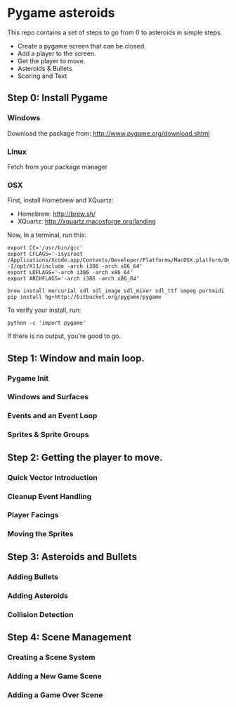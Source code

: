 # Pygame asteroids

This repo contains a set of steps to go from 0 to asteroids in simple steps.

- Create a pygame screen that can be closed.
- Add a player to the screen.
- Get the player to move.
- Asteroids & Bullets
- Scoring and Text

## Step 0: Install Pygame

### Windows

Download the package from: http://www.pygame.org/download.shtml

### Linux

Fetch from your package manager

### OSX

First, install Homebrew and XQuartz:

- Homebrew: http://brew.sh/
- XQuartz: http://xquartz.macosforge.org/landing

Now, In a terminal, run this:

    export CC='/usr/bin/gcc'
    export CFLAGS='-isysroot /Applications/Xcode.app/Contents/Developer/Platforms/MacOSX.platform/Developer/SDKs/MacOSX10.8.sdk -I/opt/X11/include -arch i386 -arch x86_64'
    export LDFLAGS='-arch i386 -arch x86_64'
    export ARCHFLAGS='-arch i386 -arch x86_64'

    brew install mercurial sdl sdl_image sdl_mixer sdl_ttf smpeg portmidi
    pip install hg+http://bitbucket.org/pygame/pygame

To verify your install, run:

    python -c 'import pygame'

If there is no output, you're good to go.

## Step 1: Window and main loop.

### Pygame Init

### Windows and Surfaces

### Events and an Event Loop

### Sprites & Sprite Groups

## Step 2: Getting the player to move.

### Quick Vector Introduction

### Cleanup Event Handling

### Player Facings

### Moving the Sprites

## Step 3: Asteroids and Bullets

### Adding Bullets

### Adding Asteroids

### Collision Detection

## Step 4: Scene Management

### Creating a Scene System

### Adding a New Game Scene

### Adding a Game Over Scene

